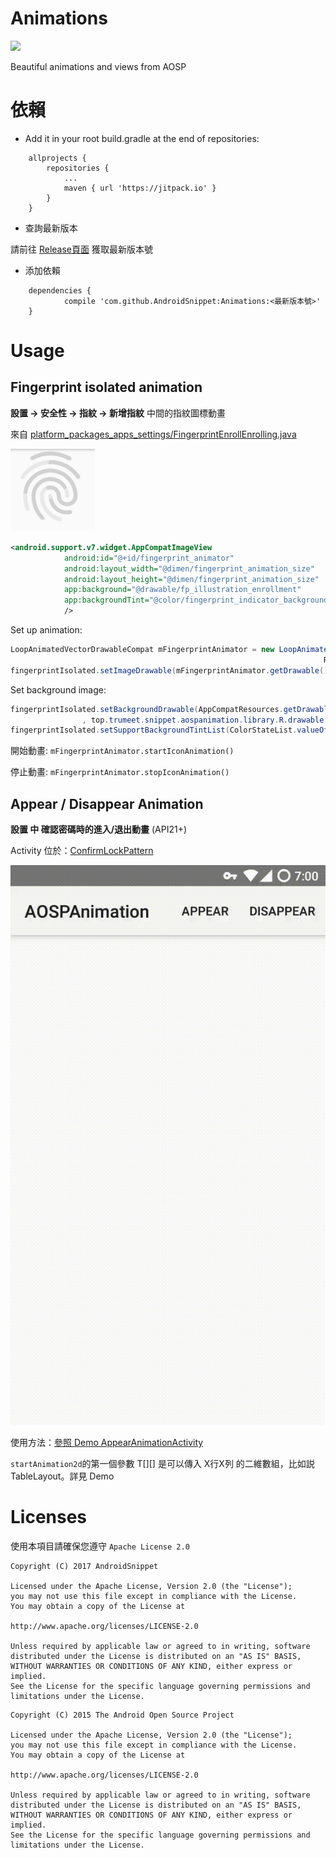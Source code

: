 # Animations

[![](https://jitpack.io/v/AndroidSnippet/Animations.svg)](https://jitpack.io/#AndroidSnippet/Animations)

Beautiful animations and views from AOSP

# 依賴

* Add it in your root build.gradle at the end of repositories:
```
	allprojects {
		repositories {
			...
			maven { url 'https://jitpack.io' }
		}
	}
```

* 查詢最新版本

請前往 [Release頁面](https://github.com/AndroidSnippet/Animations/releases) 獲取最新版本號

* 添加依賴

```
    dependencies {
	        compile 'com.github.AndroidSnippet:Animations:<最新版本號>'
	}
```

# Usage


## Fingerprint isolated animation

 **設置 -> 安全性 -> 指紋 -> 新增指紋** 中間的指紋圖標動畫

 來自 [platform_packages_apps_settings/FingerprintEnrollEnrolling.java](https://github.com/android/platform_packages_apps_settings/blob/master/src/com/android/settings/fingerprint/FingerprintEnrollEnrolling.java)

 ![animation](https://raw.githubusercontent.com/AndroidSnippet/Animations/master/art/FingerprintAnimationImageView_0.PNG)

 ```xml
 <android.support.v7.widget.AppCompatImageView
             android:id="@+id/fingerprint_animator"
             android:layout_width="@dimen/fingerprint_animation_size"
             android:layout_height="@dimen/fingerprint_animation_size"
             app:background="@drawable/fp_illustration_enrollment"
             app:backgroundTint="@color/fingerprint_indicator_background_resting"
             />
 ```

 Set up animation:

 ```java
 LoopAnimatedVectorDrawableCompat mFingerprintAnimator = new LoopAnimatedVectorDrawableCompat(AnimatedVectorDrawableCompat.create(this,
                                                                       R.drawable.enrollment_fingerprint_isolated_animation));
 fingerprintIsolated.setImageDrawable(mFingerprintAnimator.getDrawable());
 ```

 Set background image:

 ```java
 fingerprintIsolated.setBackgroundDrawable(AppCompatResources.getDrawable(MainActivity.this
                 , top.trumeet.snippet.aospanimation.library.R.drawable.fp_illustration_enrollment));
 fingerprintIsolated.setSupportBackgroundTintList(ColorStateList.valueOf(getResources().getColor(top.trumeet.snippet.aospanimation.library.R.color.fingerprint_indicator_background_resting)));
 ```

 開始動畫: `mFingerprintAnimator.startIconAnimation()`

 停止動畫: `mFingerprintAnimator.stopIconAnimation()`

## Appear / Disappear Animation

  **設置 中 確認密碼時的進入/退出動畫** (API21+)

  Activity 位於：[ConfirmLockPattern](https://android.googlesource.com/platform/packages/apps/Settings/+/master/src/com/android/settings/ConfirmLockPattern.java)

  ![AppearAnimation](https://raw.githubusercontent.com/AndroidSnippet/Animations/master/art/AppearAnimation.GIF)

  使用方法：[參照 Demo AppearAnimationActivity](https://github.com/AndroidSnippet/Animations/tree/master/app/src/main/java/top/trumeet/snippet/aospanimation/AppearAnimationActivity.java)

  `startAnimation2d`的第一個參數 T[][] 是可以傳入 X行X列 的二維數組，比如説 TableLayout。詳見 Demo

# Licenses
使用本項目請確保您遵守 `Apache License 2.0`
```
Copyright (C) 2017 AndroidSnippet

Licensed under the Apache License, Version 2.0 (the "License");
you may not use this file except in compliance with the License.
You may obtain a copy of the License at

http://www.apache.org/licenses/LICENSE-2.0

Unless required by applicable law or agreed to in writing, software
distributed under the License is distributed on an "AS IS" BASIS,
WITHOUT WARRANTIES OR CONDITIONS OF ANY KIND, either express or implied.
See the License for the specific language governing permissions and
limitations under the License.
```
```
Copyright (C) 2015 The Android Open Source Project

Licensed under the Apache License, Version 2.0 (the "License");
you may not use this file except in compliance with the License.
You may obtain a copy of the License at

http://www.apache.org/licenses/LICENSE-2.0

Unless required by applicable law or agreed to in writing, software
distributed under the License is distributed on an "AS IS" BASIS,
WITHOUT WARRANTIES OR CONDITIONS OF ANY KIND, either express or implied.
See the License for the specific language governing permissions and
limitations under the License.
```